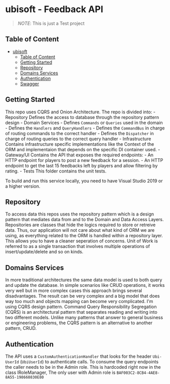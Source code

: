 # ubisoft - Feedback API

> _NOTE_:
> This is just a Test project

## Table of Content

- [ubisoft](#ubisoft)
  - [Table of Content](#table-of-content)
  - [Getting Started](#getting-started)
  - [Repository](#repository)
  - [Domains Services](#domains-services)
  - [Authentication](#standards)
  - [Swagger](#monitoring)

## Getting Started

This repo uses CQRS and Onion Architecture. The repo is divided into:
    - Repository
        Defines the access to database through the repository pattern design
    - Domain Services
        - Defines `Commands` or `Queries` used in the domain
        - Defines the `Handlers` and `QueryHandlers`
        - Defines the `CommandBus` in charge of routing commands to the correct handler
        - Defines the `Dispatcher` in charge of routing queries to the correct query handler
    - Infrastructure
        Contains infrastructure specific implementations like the Context of the ORM and implementaion that depends on the specific DI container used.
    - Gateway/UI
        Contains the API that exposes the required endpoints:
            - An HTTP endpoint for players to post a new feedback for a session.
            - An HTTP endpoint to get the last 15 feedbacks left by players and allow
            filtering by rating.
    - Tests
        This folder contains the unit tests.

To build and run this service locally, you need to have Visual Studio 2019 or a higher version.

## Repository

To access data this repos uses the repository pattern which is a design pattern that mediates data from and to the Domain and Data Access Layers. Repositories are classes that hide the logics required to store or retreive data. Thus, our application will not care about what kind of ORM we are using, as everything related to the ORM is handled within a repository layer. This allows you to have a cleaner seperation of concerns. Unit of Work is referred to as a single transaction that involves multiple operations of insert/update/delete and so on kinds.

## Domains Services

In more traditional architectures the same data model is used to both query and update the database. In simple scenarios like CRUD operations, it works very well but in more complex cases this approach brings several disadvantages. The result can be very complex and a big model that does way too much and objects mapping can become very complicated.
I'm using CQRS design pattern. Command Query Responsibility Segregation (CQRS) is an architectural pattern that separates reading and writing into two different models. Unlike many patterns that answer to general business or engineering problems, the CQRS pattern is an alternative to another pattern, CRUD.


## Authentication

The API uses a `CustomAuthenticationHandler` that looks for the header `Ubi-UserId` (`UbiUserId`) to authenticate calls. 
To consume the query endpoints the caller needs to be in the Admin role. This is hardcoded right now in the class IRoleManager,
The only user with Admin role is `BAF003C2-8CB4-4AE8-8A55-198660830E80`


